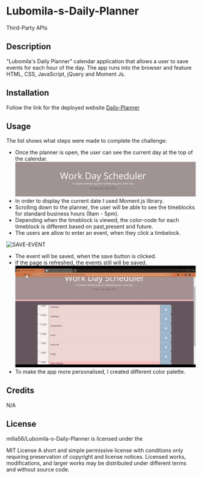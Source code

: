 # Lubomila-s-Daily-Planner
Third-Party APIs

## Description

"Lubomila's Daily Planner" calendar application that allows a user to save events for each hour of the day. The app runs into the browser and feature HTML, CSS, JavaScript, jQuery and Moment Js.

## Installation

Follow the link for the deployed website [Daily-Planner](https://milla56.github.io/Lubomila-s-Code-Quiz/) 

## Usage
The list shows what steps were made to complete the challenge:
 - Once the planner is open, the user can see the current day at the top of the calendar.
 ![DATE](./screenshots/date.png)
 - In order to display the current date I used Moment.js library.
 - Scrolling down to the planner, the user will be able to see the timeblocks for standard business hours (9am - 5pm).
 - Depending when the timeblock is viewed, the color-code for each timeblock is different based on past,present and future.
 - The users are allow to enter an event, when they click a timbelock. 

 ![SAVE-EVENT](./screenshots/writedown.gif)
 - The event will be saved, when the save button is clicked.
 - If the page is refreshed, the events still will be saved.
 ![REFRESH](./screenshots/refresh.gif)
 - To make the app more personalised, I created different color palette.



## Credits

N/A


## License

milla56/Lubomila-s-Daily-Planner is licensed under the

MIT License
A short and simple permissive license with conditions only requiring preservation of copyright and license notices. Licensed works, modifications, and larger works may be distributed under different terms and without source code.